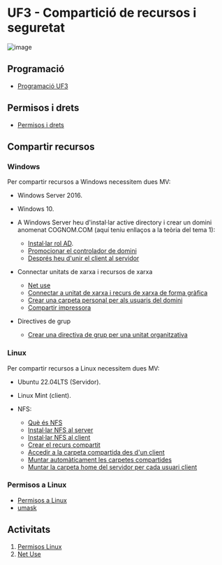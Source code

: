 # UF3 - Compartició de recursos i seguretat

![image](https://github.com/XaSaFa/MP04/assets/110727546/1dcee92e-e0ca-46a9-9115-3c300955b547)

## Programació

- [Programació UF3](https://github.com/XaSaFa/MP04/blob/main/uf3/programacio.md)

## Permisos i drets

- [Permisos i drets](https://github.com/XaSaFa/MP04/blob/main/uf3/permisos_i_drets.md)

## Compartir recursos

### Windows

Per compartir recursos a Windows necessitem dues MV:
- Windows Server 2016.
- Windows 10.

- A Windows Server heu d'instal·lar active directory i crear un domini anomenat COGNOM.COM (aquí teniu enllaços a la teòria del tema 1):
  - [Instal·lar rol AD](https://github.com/XaSaFa/MP04/blob/main/uf1/instalar_domini.md).
  - [Promocionar el controlador de domini](https://github.com/XaSaFa/MP04/blob/main/uf1/instalar_domini2.md)
  - [Després heu d'unir el client al servidor](https://github.com/XaSaFa/MP04/blob/main/uf1/conectar_client_a_domini.md)

- Connectar unitats de xarxa i recursos de xarxa
  - [Net use](https://github.com/XaSaFa/MP04/blob/main/uf3/connectar_unitat_xarxa.md)
  - [Connectar a unitat de xarxa i recurs de xarxa de forma gràfica](https://github.com/XaSaFa/MP04/blob/main/uf3/connectar_unitat_xarxa_visual.md)
  - [Crear una carpeta personal per als usuaris del domini](https://github.com/XaSaFa/MP04/blob/main/uf3/carpeta_personal_windows.md)
  - [Compartir impressora](https://github.com/XaSaFa/MP04/blob/main/uf3/compartir_impressora.md)

- Directives de grup
  - [Crear una directiva de grup per una unitat organitzativa](https://github.com/XaSaFa/MP04/blob/main/uf3/directives.md)
 
### Linux

Per compartir recursos a Linux necessitem dues MV:
- Ubuntu 22.04LTS (Servidor).
- Linux Mint (client).

- NFS:
  - [Què és NFS](https://github.com/XaSaFa/MP04/blob/main/uf3/nfs0.md)
  - [Instal·lar NFS al server](https://github.com/XaSaFa/MP04/blob/main/uf3/nfs1.md)
  - [Instal·lar NFS al client](https://github.com/XaSaFa/MP04/blob/main/uf3/nfs2.md)
  - [Crear el recurs compartit](https://github.com/XaSaFa/MP04/blob/main/uf3/nfs3.md)
  - [Accedir a la carpeta compartida des d'un client](https://github.com/XaSaFa/MP04/blob/main/uf3/nfs4.md)
  - [Muntar automàticament les carpetes compartides](https://github.com/XaSaFa/MP04/blob/main/uf3/nfs5.md)
  - [Muntar la carpeta home del servidor per cada usuari client](https://github.com/XaSaFa/MP04/blob/main/uf3/nfs6.md)
  

### Permisos a Linux
- [Permisos a Linux](https://github.com/XaSaFa/MP04/blob/main/uf3/permisos_linux.md)
- [umask](https://github.com/XaSaFa/MP04/blob/main/uf3/umask.md)
  
## Activitats

1. [Permisos Linux](activitat_permisos_linux.md)
2. [Net Use](https://github.com/XaSaFa/MP04/blob/main/uf3/activitat2.md)
  
